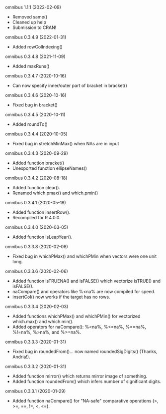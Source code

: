 omnibus 1.1.1 (2022-02-09)
* Removed same()
* Cleaned up help
* Submission to CRAN!

omnibus 0.3.4.9 (2022-01-31)
* Added rowColIndexing()

omnibus 0.3.4.8 (2021-11-09)
* Added maxRuns()

omnibus 0.3.4.7 (2020-10-16)
* Can now specify inner/outer part of bracket in bracket()

omnibus 0.3.4.6 (2020-10-16)
* Fixed bug in bracket()

omnibus 0.3.4.5 (2020-10-11)
* Added roundTo()

omnibus 0.3.4.4 (2020-10-05)
* Fixed bug in stretchMinMax() when NAs are in input

omnibus 0.3.4.3 (2020-09-29)
* Added function bracket()
* Unexported function ellipseNames()

omnibus 0.3.4.2 (2020-08-18)
* Added function clear().
* Renamed which.pmax() and which.pmin()

omnibus 0.3.4.1 (2020-05-18)

* Added function insertRow().
* Recompiled for R 4.0.0.

omnibus 0.3.4.0 (2020-03-05)
* Added function isLeapYear().

omnibus 0.3.3.8 (2020-02-08)

* Fixed bug in whichPMax() and whichPMin when vectors were one unit long.

omnibus 0.3.3.6 (2020-02-06)
* Added function isTRUENA() and isFALSE() which vectorize isTRUE() and isFALSE().
* naCompare() and operators like %<na% are now compiled for speed.
* insertCol() now works if the target has no rows.

omnibus 0.3.3.4 (2020-02-03)
* Added functions whichPMax() and whichPMin() for vectorized which.max() and which.min().
* Added operators for naCompare(): %<na%, %<=na%, %==na%, %!=na%, %>na%, and %>=na%.

omnibus 0.3.3.3 (2020-01-31)
* Fixed bug in roundedFrom()... now named roundedSigDigits() (Thanks, Andria!).

omnibus 0.3.3.2 (2020-01-31)
* Added function mirror() which returns mirror image of something.
* Added function roundedFrom() which infers number of significant digits.

omnibus 0.3.3.1 (2020-01-29)
* Added function naCompare() for "NA-safe" comparative operations (>, >=, ==, !=, <, <=).
